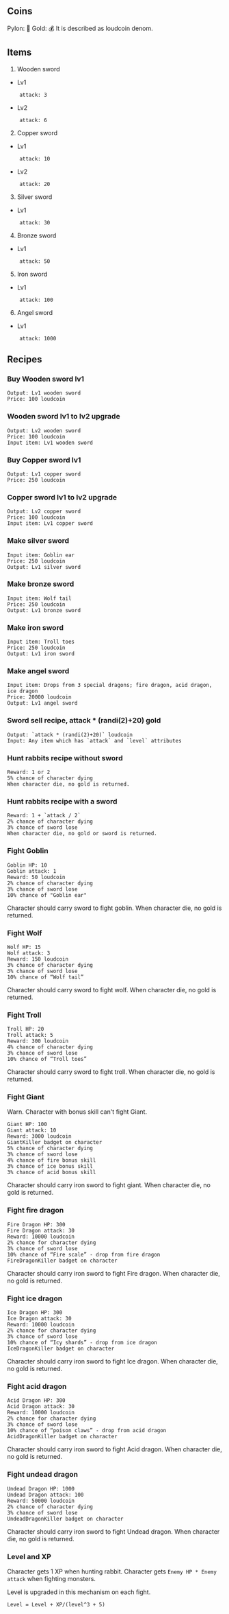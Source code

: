 
## Coins

Pylon: 🔷
Gold: 💰
It is described as loudcoin denom.

## Items
1. Wooden sword
- Lv1
```
    attack: 3
```
- Lv2
```
    attack: 6
```
2. Copper sword
- Lv1
```
    attack: 10
```
- Lv2
```
    attack: 20
```
3. Silver sword
- Lv1
```
    attack: 30
```
4. Bronze sword
- Lv1
```
    attack: 50
```
5. Iron sword
- Lv1
```
    attack: 100
```
6. Angel sword
- Lv1
```
    attack: 1000
```

## Recipes

### Buy Wooden sword lv1
```
Output: Lv1 wooden sword
Price: 100 loudcoin
```

### Wooden sword lv1 to lv2 upgrade
```
Output: Lv2 wooden sword
Price: 100 loudcoin
Input item: Lv1 wooden sword
```

### Buy Copper sword lv1
```
Output: Lv1 copper sword
Price: 250 loudcoin
```
### Copper sword lv1 to lv2 upgrade
```
Output: Lv2 copper sword
Price: 100 loudcoin
Input item: Lv1 copper sword
```

### Make silver sword
```
Input item: Goblin ear
Price: 250 loudcoin
Output: Lv1 silver sword
```

### Make bronze sword

```
Input item: Wolf tail
Price: 250 loudcoin
Output: Lv1 bronze sword
```

### Make iron sword

```
Input item: Troll toes
Price: 250 loudcoin
Output: Lv1 iron sword
```

### Make angel sword
```
Input item: Drops from 3 special dragons; fire dragon, acid dragon, ice dragon
Price: 20000 loudcoin
Output: Lv1 angel sword
```

### Sword sell recipe, attack * (randi(2)+20) gold
```
Output: `attack * (randi(2)+20)` loudcoin
Input: Any item which has `attack` and `level` attributes
```

### Hunt rabbits recipe without sword
```
Reward: 1 or 2
5% chance of character dying
When character die, no gold is returned.
```

### Hunt rabbits recipe with a sword

```
Reward: 1 + `attack / 2`
2% chance of character dying
3% chance of sword lose
When character die, no gold or sword is returned.
```

### Fight Goblin

```
Goblin HP: 10
Goblin attack: 1
Reward: 50 loudcoin
2% chance of character dying
3% chance of sword lose
10% chance of "Goblin ear"
```

Character should carry sword to fight goblin.
When character die, no gold is returned.

### Fight Wolf

```
Wolf HP: 15
Wolf attack: 3
Reward: 150 loudcoin
3% chance of character dying
3% chance of sword lose
10% chance of “Wolf tail”
```
Character should carry sword to fight wolf.
When character die, no gold is returned.

### Fight Troll

```
Troll HP: 20
Troll attack: 5
Reward: 300 loudcoin
4% chance of character dying
3% chance of sword lose
10% chance of “Troll toes”
```

Character should carry sword to fight troll.
When character die, no gold is returned.

### Fight Giant

Warn. Character with bonus skill can't fight Giant.

```
Giant HP: 100
Giant attack: 10
Reward: 3000 loudcoin
GiantKiller badget on character
5% chance of character dying
3% chance of sword lose
4% chance of fire bonus skill
3% chance of ice bonus skill
3% chance of acid bonus skill
```

Character should carry iron sword to fight giant.
When character die, no gold is returned.

### Fight fire dragon

```
Fire Dragon HP: 300
Fire Dragon attack: 30
Reward: 10000 loudcoin
2% chance for character dying
3% chance of sword lose
10% chance of “Fire scale” - drop from fire dragon
FireDragonKiller badget on character
```

Character should carry iron sword to fight Fire dragon.
When character die, no gold is returned.

### Fight ice dragon

```
Ice Dragon HP: 300
Ice Dragon attack: 30
Reward: 10000 loudcoin
2% chance for character dying
3% chance of sword lose
10% chance of “Icy shards” - drop from ice dragon
IceDragonKiller badget on character
```

Character should carry iron sword to fight Ice dragon.
When character die, no gold is returned.

### Fight acid dragon

```
Acid Dragon HP: 300
Acid Dragon attack: 30
Reward: 10000 loudcoin
2% chance for character dying
3% chance of sword lose
10% chance of “poison claws” - drop from acid dragon
AcidDragonKiller badget on character
```

Character should carry iron sword to fight Acid dragon.
When character die, no gold is returned.

### Fight undead dragon

```
Undead Dragon HP: 1000
Undead Dragon attack: 100
Reward: 50000 loudcoin
2% chance of character dying
3% chance of sword lose
UndeadDragonKiller badget on character
```

Character should carry iron sword to fight Undead dragon.
When character die, no gold is returned.

### Level and XP

Character gets 1 XP when hunting rabbit.
Character gets `Enemy HP * Enemy attack` when fighting monsters.

Level is upgraded in this mechanism on each fight.
```
Level = Level + XP/(level^3 + 5)
```
